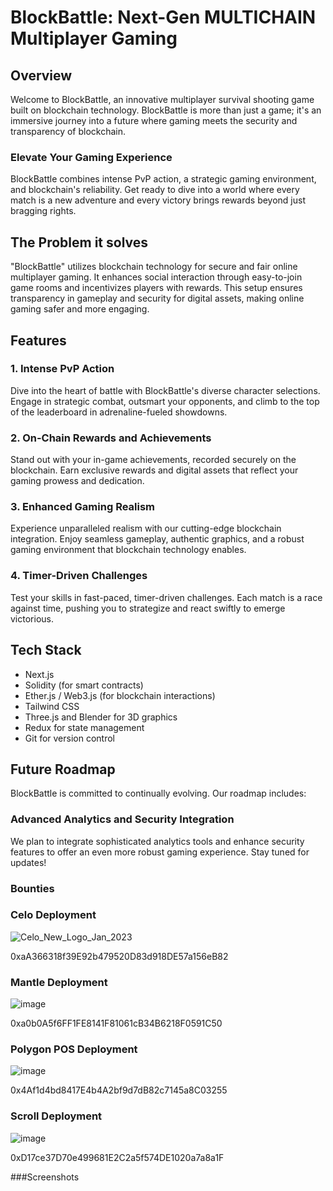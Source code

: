 # BlockBattle: Next-Gen MULTICHAIN Multiplayer Gaming

## Overview

Welcome to BlockBattle, an innovative multiplayer survival shooting game built on blockchain technology. BlockBattle is more than just a game; it's an immersive journey into a future where gaming meets the security and transparency of blockchain.

### Elevate Your Gaming Experience

BlockBattle combines intense PvP action, a strategic gaming environment, and blockchain's reliability. Get ready to dive into a world where every match is a new adventure and every victory brings rewards beyond just bragging rights.

## The Problem it solves 

"BlockBattle" utilizes blockchain technology for secure and fair online multiplayer gaming. It enhances social interaction through easy-to-join game rooms and incentivizes players with rewards. This setup ensures transparency in gameplay and security for digital assets, making online gaming safer and more engaging.

## Features

### 1. Intense PvP Action

Dive into the heart of battle with BlockBattle's diverse character selections. Engage in strategic combat, outsmart your opponents, and climb to the top of the leaderboard in adrenaline-fueled showdowns.

### 2. On-Chain Rewards and Achievements

Stand out with your in-game achievements, recorded securely on the blockchain. Earn exclusive rewards and digital assets that reflect your gaming prowess and dedication.

### 3. Enhanced Gaming Realism

Experience unparalleled realism with our cutting-edge blockchain integration. Enjoy seamless gameplay, authentic graphics, and a robust gaming environment that blockchain technology enables.

### 4. Timer-Driven Challenges

Test your skills in fast-paced, timer-driven challenges. Each match is a race against time, pushing you to strategize and react swiftly to emerge victorious.

## Tech Stack

- Next.js
- Solidity (for smart contracts)
- Ether.js / Web3.js (for blockchain interactions)
- Tailwind CSS
- Three.js and Blender for 3D graphics
- Redux for state management
- Git for version control

## Future Roadmap

BlockBattle is committed to continually evolving. Our roadmap includes:

### Advanced Analytics and Security Integration

We plan to integrate sophisticated analytics tools and enhance security features to offer an even more robust gaming experience. Stay tuned for updates!

### Bounties

### Celo Deployment 

![Celo_New_Logo_Jan_2023](https://github.com/vmmuthu31/BlockBattle-Dev/assets/111880621/94fde801-4f82-4457-b8cf-49dd67458f5f)

0xaA366318f39E92b479520D83d918DE57a156eB82

### Mantle Deployment 

![image](https://github.com/vmmuthu31/BlockBattle-Dev/assets/111880621/4ae43e36-0ff1-4e9e-80da-4ba97891aefe)

0xa0b0A5f6FF1FE8141F81061cB34B6218F0591C50

### Polygon POS Deployment

![image](https://github.com/vmmuthu31/BlockBattle-Dev/assets/111880621/c8e18a6a-e71c-4b0d-bc23-a83d602bdc8d)

0x4Af1d4bd8417E4b4A2bf9d7dB82c7145a8C03255

### Scroll Deployment

![image](https://github.com/vmmuthu31/BlockBattle-Dev/assets/111880621/5dd74f3e-8c56-4ffa-bc92-cb8b29adc606)

0xD17ce37D70e499681E2C2a5f574DE1020a7a8a1F

###Screenshots



